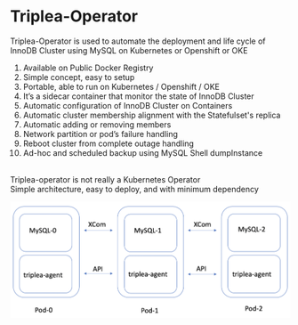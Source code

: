 # Triplea-Operator
Triplea-Operator is used to automate the deployment and life cycle of InnoDB Cluster using MySQL on Kubernetes or Openshift or OKE </br>
1. Available on Public Docker Registry
2. Simple concept, easy to setup
3. Portable, able to run on Kubernetes / Openshift / OKE
4. It’s a sidecar container that monitor the state of InnoDB Cluster
5. Automatic configuration of InnoDB Cluster on Containers
6. Automatic cluster membership alignment with the Statefulset's replica
7. Automatic adding or removing members 
8. Network partition or pod’s failure handling
9. Reboot cluster from complete outage handling
10. Ad-hoc and scheduled backup using MySQL Shell dumpInstance
</br> 
Triplea-operator is not really a Kubernetes Operator </br>
Simple architecture, easy to deploy, and with minimum dependency </br>

![Image of Yaktocat](https://github.com/tripplea-sg/innodb-cluster-operator/blob/main/Triplea-architecture.png)
